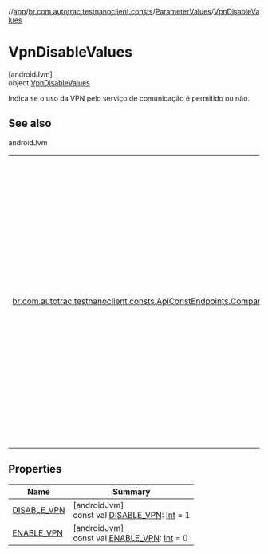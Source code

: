 //[app](../../../../index.md)/[br.com.autotrac.testnanoclient.consts](../../index.md)/[ParameterValues](../index.md)/[VpnDisableValues](index.md)

# VpnDisableValues

[androidJvm]\
object [VpnDisableValues](index.md)

Indica se o uso da VPN pelo serviço de comunicação é permitido ou não.

## See also

androidJvm

| | |
|---|---|
| [br.com.autotrac.testnanoclient.consts.ApiConstEndpoints.Companion](../../-api-const-endpoints/-companion/-s-e-t_-p-a-r-a-m_-l-o-c-a-l_-d-i-s-a-b-l-e_-v-p-n_-c-o-m-m-u-n-i-c-a-t-i-o-n.md) | O valor 1 desabilita o uso da VPN pelo serviço de comunicação e o valor 0 habilita. Esta opção deve ser utilizada quando operações envolvendo o uso simultâneo do HotSpot WiFi e da conexão celular. Logo que possível o uso da VPN deve ser habilitado (configurando o valor deste parâmetro como 0), caso seja desejável o seu uso. |

## Properties

| Name | Summary |
|---|---|
| [DISABLE_VPN](-d-i-s-a-b-l-e_-v-p-n.md) | [androidJvm]<br>const val [DISABLE_VPN](-d-i-s-a-b-l-e_-v-p-n.md): [Int](https://kotlinlang.org/api/latest/jvm/stdlib/kotlin/-int/index.html) = 1 |
| [ENABLE_VPN](-e-n-a-b-l-e_-v-p-n.md) | [androidJvm]<br>const val [ENABLE_VPN](-e-n-a-b-l-e_-v-p-n.md): [Int](https://kotlinlang.org/api/latest/jvm/stdlib/kotlin/-int/index.html) = 0 |
